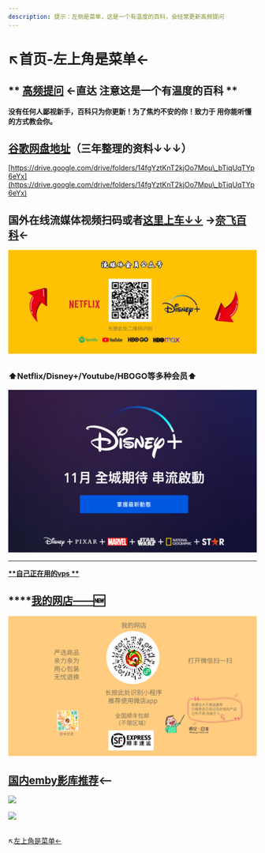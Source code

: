 ```yaml
---
description: 提示：左侧是菜单，这是一个有温度的百科，会经常更新高频提问
---
```


# ↖️首页-左上角是菜单←

## ** **[**高频提问**](gao-pin-ti-wen.md)** ←直达 注意这是一个有温度的百科 **

**没有任何人鄙视新手，百科只为你更新！为了焦灼不安的你！致力于 用你能听懂的方式教会你。**

## [谷歌网盘地址](https://drive.google.com/drive/folders/14fgYztKnT2kjOo7Mpu\_bTiqUqTYp6eYx)（三年整理的资料↓↓↓）

[https://drive.google.com/drive/folders/14fgYztKnT2kjOo7Mpu\_bTiqUqTYp6eYx](https://drive.google.com/drive/folders/14fgYztKnT2kjOo7Mpu\_bTiqUqTYp6eYx)

## 国外在线流媒体视频扫码或者[这里上车↓↓](https://naifei.pro/m/?rid=1p5c6) →[奈飞百科](nai-fei-ying-pian-tui-jian.md)←

![](.gitbook/assets/pro.jpeg)

##

### ⬆️Netflix/Disney+/Youtube/HBOGO等多种会员⬆️

![11月迪士尼流媒体将登陆港台地区](.gitbook/assets/jie-ping-20210831-xia-wu-9.07.30.png)

****

****[**自己正在用的vps **](https://i.ok4.icu/9Wy)****

## ****[**我的网店——**](https://weidian.com/?userid=1819313964)**🆕**

![](.gitbook/assets/wo-de-wang-dian-.png)

## [国内emby影库推荐](emby-ying-ku-tui-jian-kuo-he-guo-nei.md)<——

![](.gitbook/assets/jie-ping-20210918-xia-wu-2.55.20.png)

![](.gitbook/assets/jie-ping-20210918-xia-wu-2.45.52.png)

##

↖️[左上角是菜单←](gao-pin-ti-wen.md)
